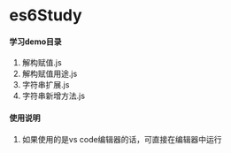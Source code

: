 # es6Study

#### 学习demo目录
1. 解构赋值.js
2. 解构赋值用途.js
3. 字符串扩展.js
4. 字符串新增方法.js

#### 使用说明

1.  如果使用的是vs code编辑器的话，可直接在编辑器中运行

